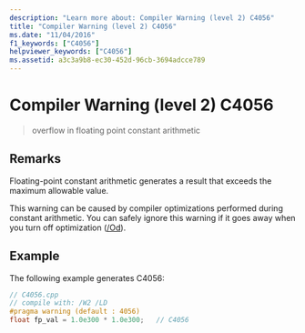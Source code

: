 ```yaml
---
description: "Learn more about: Compiler Warning (level 2) C4056"
title: "Compiler Warning (level 2) C4056"
ms.date: "11/04/2016"
f1_keywords: ["C4056"]
helpviewer_keywords: ["C4056"]
ms.assetid: a3c3a9b8-ec30-452d-96cb-3694adcce789
---
```

# Compiler Warning (level 2) C4056

> overflow in floating point constant arithmetic

## Remarks

Floating-point constant arithmetic generates a result that exceeds the maximum allowable value.

This warning can be caused by compiler optimizations performed during constant arithmetic. You can safely ignore this warning if it goes away when you turn off optimization ([/Od](../../build/reference/od-disable-debug.md)).

## Example

The following example generates C4056:

```cpp
// C4056.cpp
// compile with: /W2 /LD
#pragma warning (default : 4056)
float fp_val = 1.0e300 * 1.0e300;   // C4056
```
